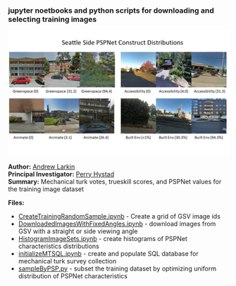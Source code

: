 ### jupyter noetbooks and python scripts for downloading and selecting training images ###

<img src="../dataFiles/images/PSPNetExamples.jpg" />


**Author:** [Andrew Larkin](linkedin.com/in/andrew-larkin-525ba3b5) <br>
**Principal Investigator:** [Perry Hystad](https://health.oregonstate.edu/people/perry-hystad) <br>
**Summary:** Mechanical turk votes, trueskill scores, and PSPNet values for the training image dataset 

**Files:** <br>
* [CreateTrainingRandomSample.ipynb](./CreateTrainingRandomSample.ipynb) - Create a grid of GSV image ids 
* [DownloadedImagesWithFixedAngles.ipynb](./DownloadedImagesWithFixedAngles.ipynb) - download images from GSV with a straight or side viewing angle
* [HistogramImageSets.ipynb](./HistogramImageSets.ipynb) - create histograms of PSPNet characteristics distributions 
* [initializeMTSQL.ipynb](./initializeMTSQL.ipynb) - create and populate SQL database for mechanical turk survey collection
* [sampleByPSP.py](./sampleByPSP.py) - subset the training dataset by optimizing uniform distribution of PSPNet characteristics
